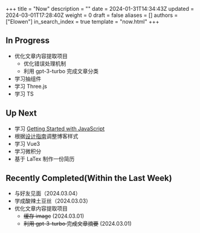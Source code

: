 +++
title = "Now"
description = ""
date = 2024-01-31T14:34:43Z
updated = 2024-03-01T17:28:40Z
weight = 0
draft = false
aliases = []
authors = ["Elowen"]
in_search_index = true
template = "now.html"
+++

## In Progress

- 优化文章内容提取项目
  - 优化错误处理机制
  - 利用 gpt-3-turbo 完成文章分类
- 学习抽组件
- 学习 Three.js
- 学习 TS

## Up Next

- 学习 [Getting Started with JavaScript](https://frontendmasters.com/courses/getting-started-javascript-v2/)
- 根据[设计指南](https://anthonyhobday.com/sideprojects/saferules/)调整博客样式
- 学习 Vue3
- 学习微积分
- 基于 LaTex 制作一份简历

## Recently Completed(Within the Last Week)

- 与好友见面（2024.03.04）
- 学成酸辣土豆丝（2024.03.03）
- 优化文章内容提取项目
  - ~~缓存 image~~ (2024.03.01)
  - ~~利用 gpt-3-turbo 完成文章摘要~~ (2024.03.01)
